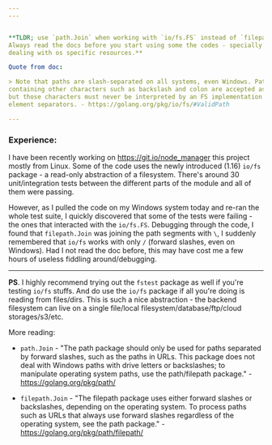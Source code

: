 ```yaml
---
---


**TLDR; use `path.Join` when working with `io/fs.FS` instead of `filepath.Join`.
Always read the docs before you start using some the codes - specially if you're
dealing with os specific resources.**

Quote from doc:

> Note that paths are slash-separated on all systems, even Windows. Paths
containing other characters such as backslash and colon are accepted as valid,
but those characters must never be interpreted by an FS implementation as path
element separators. - https://golang.org/pkg/io/fs/#ValidPath

---
```


### Experience:

I have been recently working on https://git.io/node_manager this project mostly
from Linux. Some of the code uses the newly introduced (1.16) `io/fs` package -
a read-only abstraction of a filesystem. There's around 30 unit/integration
tests between the different parts of the module and all of them were passing.

However, as I pulled the code on my Windows system today and re-ran the whole
test suite, I quickly discovered that some of the tests were failing - the ones
that interacted with the `io/fs.FS`. Debugging through the code, I found that
`filepath.Join` was joining the path segments with ` \ `, I suddenly remembered
that `io/fs` works with only ` / ` (forward slashes, even on Windows). Had I not
read the doc before, this may have cost me a few hours of useless fiddling
around/debugging.

---

**PS**. I highly recommend trying out the `fstest` package as well if you're
testing `io/fs` stuffs. And do use the `io/fs` package if all you're doing is
reading from files/dirs. This is such a nice abstraction - the backend
filesystem can live on a single file/local filesystem/database/ftp/cloud
storages/s3/etc.

More reading:

* `path.Join` - "The path package should only be used for paths separated by
  forward slashes, such as the paths in URLs. This package does not deal with
  Windows paths with drive letters or backslashes; to manipulate operating
  system paths, use the path/filepath package." - https://golang.org/pkg/path/

* `filepath.Join` - "The filepath package uses either forward slashes or
  backslashes, depending on the operating system. To process paths such as URLs
  that always use forward slashes regardless of the operating system, see the
  path package." - https://golang.org/pkg/path/filepath/